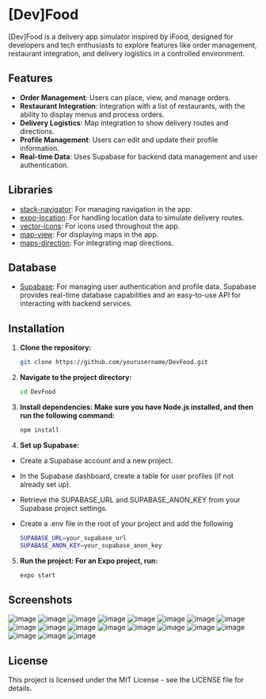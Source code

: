 # [Dev]Food

[Dev]Food is a delivery app simulator inspired by iFood, designed for developers and tech enthusiasts to explore features like order management, restaurant integration, and delivery logistics in a controlled environment.

## Features

- **Order Management**: Users can place, view, and manage orders.
- **Restaurant Integration**: Integration with a list of restaurants, with the ability to display menus and process orders.
- **Delivery Logistics**: Map integration to show delivery routes and directions.
- **Profile Management**: Users can edit and update their profile information.
- **Real-time Data**: Uses Supabase for backend data management and user authentication.

## Libraries

- [stack-navigator](https://reactnavigation.org/docs/stack-navigator/): For managing navigation in the app.
- [expo-location](https://docs.expo.dev/versions/latest/sdk/location/): For handling location data to simulate delivery routes.
- [vector-icons](https://ionic.io/ionicons): For icons used throughout the app.
- [map-view](https://docs.expo.dev/versions/latest/sdk/map-view/): For displaying maps in the app.
- [maps-direction](https://www.npmjs.com/package/react-native-maps-directions/v/1.4.0): For integrating map directions.

## Database

- [Supabase](https://supabase.com/docs/guides/auth/quickstarts/react-native): For managing user authentication and profile data. Supabase provides real-time database capabilities and an easy-to-use API for interacting with backend services.

## Installation

1. **Clone the repository:**
   ```bash
   git clone https://github.com/yourusername/DevFood.git

2. **Navigate to the project directory:**
   ```bash
   cd DevFood

3. **Install dependencies: Make sure you have Node.js installed, and then run the following command:**
   ```bash
   npm install

4. **Set up Supabase:**
  - Create a Supabase account and a new project.
  - In the Supabase dashboard, create a table for user profiles (if not already set up).
  - Retrieve the SUPABASE_URL and SUPABASE_ANON_KEY from your Supabase project settings.
  - Create a .env file in the root of your project and add the following
    
     ```bash
    SUPABASE_URL=your_supabase_url
    SUPABASE_ANON_KEY=your_supabase_anon_key

5. **Run the project: For an Expo project, run:**
   ```bash
   expo start

## Screenshots

![image](https://github.com/user-attachments/assets/e321ea3c-ba8e-4df8-9021-715433894697) ![image](https://github.com/user-attachments/assets/fc38a9e1-f4d4-4ce7-a648-e14f120a6652) ![image](https://github.com/user-attachments/assets/ddee41cb-8cce-413d-890b-5136dc438646) ![image](https://github.com/user-attachments/assets/a431809c-d9a7-4f9c-bf07-2f4af7332620)
![image](https://github.com/user-attachments/assets/e4b836e1-c09e-490a-96cc-38295f3e10f6)
![image](https://github.com/user-attachments/assets/9a0c215f-bf68-484d-8dfd-e5d4d4d4de01)
![image](https://github.com/user-attachments/assets/f09686e6-fdd2-4d3a-ad7f-ea06106bbf5b)
![image](https://github.com/user-attachments/assets/b0e02efe-f0c5-465d-abe0-96c45e12f66a)
![image](https://github.com/user-attachments/assets/21fced7e-fd97-4c6e-9a7b-bc00c6fd5422)
![image](https://github.com/user-attachments/assets/86d72dcb-b0fc-446f-a86d-ad9b576661b6)
![image](https://github.com/user-attachments/assets/61caba07-0e67-45c3-ac94-69ef0698a6f5)
![image](https://github.com/user-attachments/assets/865579e4-cb96-40b9-8223-0c03eb4e39f0)
![image](https://github.com/user-attachments/assets/dbe157de-575b-48d4-84f3-a41ebd538023)
![image](https://github.com/user-attachments/assets/cef8d3eb-693f-420a-8562-ef5c9a2f75f7)
![image](https://github.com/user-attachments/assets/5ba0fe2f-99b0-44d6-9090-1ca4c72480ff)
![image](https://github.com/user-attachments/assets/67aefc69-5f0a-469f-920f-42ed33d3ef74)
![image](https://github.com/user-attachments/assets/c8a590e5-26c6-4490-9fb2-34d7a11ab4a7)
![image](https://github.com/user-attachments/assets/e7103c3f-0bfd-4a1a-9624-7c7066543a90)
![image](https://github.com/user-attachments/assets/f69b9539-5a03-400e-83e7-66e192fb8156)

## License
This project is licensed under the MIT License - see the LICENSE file for details.



